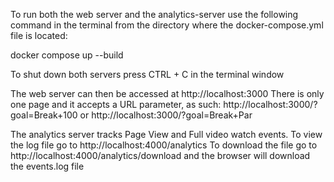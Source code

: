To run both the web server and the analytics-server use the following command in the terminal from the directory where the docker-compose.yml file is located:

docker compose up --build

To shut down both servers press CTRL + C in the terminal window

The web server can then be accessed at http://localhost:3000
There is only one page and it accepts a URL parameter, as such:
http://localhost:3000/?goal=Break+100
or
http://localhost:3000/?goal=Break+Par

The analytics server tracks Page View and Full video watch events.
To view the log file go to http://localhost:4000/analytics
To download the file go to http://localhost:4000/analytics/download and the browser will download the events.log file
